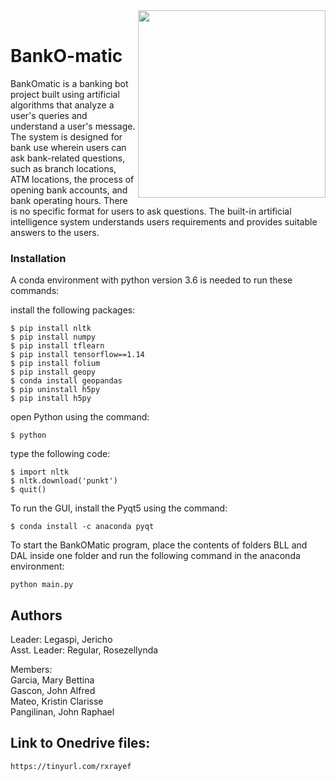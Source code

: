 <img src="https://github.com/JerichoLeg/BankOmatic/blob/RDRegular/UI/bnkmat.png" align="right" alt="" width="300"/> 
<br/>

# BankO-matic   

BankOmatic is a banking bot project built using artificial algorithms that analyze a user's queries and understand a user's message. The system is designed for bank use wherein users can ask  bank-related questions, such as branch locations, ATM locations, the process of opening bank accounts, and bank operating hours. There is no specific format for users to ask questions. The built-in artificial intelligence system understands users requirements and provides suitable answers to the users.

### Installation 
A conda environment with python version 3.6 is needed to run these commands: <br/>

install the following packages:
```
$ pip install nltk 
$ pip install numpy
$ pip install tflearn 
$ pip install tensorflow==1.14
$ pip install folium 
$ pip install geopy
$ conda install geopandas
$ pip uninstall h5py
$ pip install h5py 
```
open Python using the command:
```
$ python
```
type the following code:
```
$ import nltk 
$ nltk.download('punkt') 
$ quit()
```
To run the GUI, install the Pyqt5 using the command:

```
$ conda install -c anaconda pyqt

```
To start the BankOMatic program, place the contents of folders BLL and DAL inside one folder and run the following command in the anaconda environment:
```
python main.py
```




## Authors 

Leader: Legaspi, Jericho <br/>
Asst. Leader: Regular, Rosezellynda

Members: <br/>
Garcia, Mary Bettina <br/>
Gascon, John Alfred <br/>
Mateo, Kristin Clarisse <br/>
Pangilinan, John Raphael <br/>


## Link to Onedrive files:
```
https://tinyurl.com/rxrayef
```